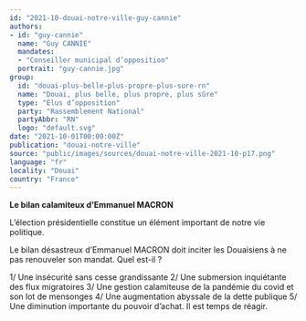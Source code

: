 ```yaml
---
id: "2021-10-douai-notre-ville-guy-cannie"
authors:
- id: "guy-cannie"
  name: "Guy CANNIE"
  mandates: 
  - "Conseiller municipal d’opposition"
  portrait: "guy-cannie.jpg"
group:
  id: "douai-plus-belle-plus-propre-plus-sure-rn"
  name: "Douai, plus belle, plus propre, plus sûre"
  type: "Élus d’opposition"
  party: "Rassemblement National"
  partyAbbr: "RN"
  logo: "default.svg"
date: "2021-10-01T00:00:00Z"
publication: "douai-notre-ville"
source: "public/images/sources/douai-notre-ville-2021-10-p17.png"
language: "fr"
locality: "Douai"
country: "France"
---
```


**Le bilan calamiteux d’Emmanuel MACRON**

L’élection présidentielle constitue un élément important de notre vie politique.

Le bilan désastreux d’Emmanuel MACRON doit inciter les Douaisiens à ne pas renouveler son mandat. Quel est-il ?

1/ Une insécurité sans cesse grandissante
2/ Une submersion inquiétante des flux migratoires
3/ Une gestion calamiteuse de la pandémie du covid et son lot de mensonges
4/ Une augmentation abyssale de la dette publique
5/ Une diminution importante du pouvoir d’achat.
Il est temps de réagir.
